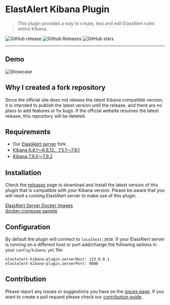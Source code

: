 # ElastAlert Kibana Plugin

> This plugin provides a way to create, test and edit ElastAlert rules within Kibana.

![GitHub release](https://img.shields.io/github/release/nsano-rururu/elastalert-kibana-plugin.svg)
![Github Releases](https://img.shields.io/github/downloads/nsano-rururu/elastalert-kibana-plugin/total.svg)
![GitHub stars](https://img.shields.io/github/stars/nsano-rururu/elastalert-kibana-plugin.svg?style=social&label=Stars)

---

## Demo
![Showcase](showcase.gif)

## Why I created a fork repository

Since the official site does not release the latest Kibana compatible version, 
it is intended to publish the latest version until the release, 
and there are no plans to add features or fix bugs. 
If the official website resumes the latest release, this repository will be deleted.

## Requirements
- Our [ElastAlert server](https://github.com/bitsensor/elastalert) fork
- [Kibana 6.8.1～6.8.12、7.5.1～7.8.1](https://github.com/nsano-rururu/elastalert-kibana-plugin/releases/tag/1.2.0)
- [Kibana 7.9.0～7.9.2](https://github.com/nsano-rururu/elastalert-kibana-plugin/releases/tag/1.3.0)

## Installation
Check the [releases](https://github.com/nsano-rururu/elastalert-kibana-plugin/releases) page to download and install the latest version of this plugin that is compatible with your Kibana version. Please be aware that you will need a running ElastAlert server to make use of this plugin.

[ElastAlert Server Docker Images](https://github.com/nsano-rururu/elastalert-kibana-plugin/wiki/ElastAlert-Server-Docker-Images)<br>
[docker-compose sample](https://github.com/nsano-rururu/elastalert-kibana-plugin/wiki/docker-compose-sample)

## Configuration
By default the plugin will connect to `localhost:3030`. If your ElastAlert server is running on a different host or port add/change the following options in your `config/kibana.yml` file: 

```
elastalert-kibana-plugin.serverHost: 123.0.0.1
elastalert-kibana-plugin.serverPort: 9000
```

## Contribution
Please report any issues or suggestions you have on the [issues page](https://github.com/nsano-rururu/elastalert-kibana-plugin/issues). If you want to create a pull request please check our [contribution guide](CONTRIBUTING.md).

